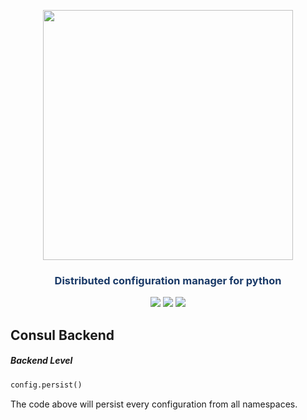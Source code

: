 


<p align="center"><img src="https://raw.githubusercontent.com/sambe-consulting/confo/master/assets/logo.png" width="400"></p>

<p align="center"><h3 style="color: #193967; text-align: center">Distributed configuration manager for python</h3></p>

<p align="center">
<a href="https://github.com/sambe-consulting/confo/actions/workflows/pytest-workflow.yml"><img src="https://github.com/sambe-consulting/confo/actions/workflows/pytest-workflow.yml/badge.svg"></a>
<a href="https://houndci.com"><img src="https://img.shields.io/badge/Reviewed_by-Hound-8E64B0.svg"></a>
<a href="https://github.com/apache/zookeeper/blob/master/LICENSE.txt"><img src="https://img.shields.io/github/license/apache/zookeeper"></a>


</p>

## Consul Backend
##### Backend Level

```python
config.persist()
```
The code above will persist every configuration from all namespaces. 
